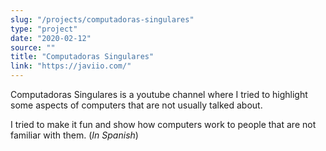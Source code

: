 ```yaml
---
slug: "/projects/computadoras-singulares"
type: "project"
date: "2020-02-12"
source: ""
title: "Computadoras Singulares"
link: "https://javiio.com/"
---
```


Computadoras Singulares is a youtube channel where I tried to highlight some aspects of computers that are not usually talked about. 

I tried to make it fun and show how computers work to people that are not familiar with them. (*In Spanish*)
